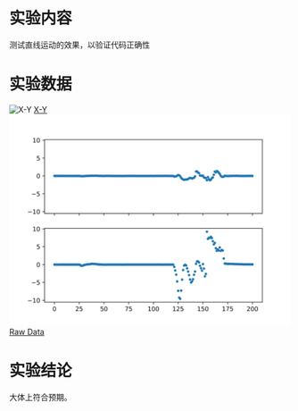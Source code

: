 # 实验内容
测试直线运动的效果，以验证代码正确性
# 实验数据
![X-Y](img.png)
[X-Y](out.txt)
![Ax,Ay](data.png)
[Raw Data](FAccelerometer.csv)
# 实验结论
大体上符合预期。